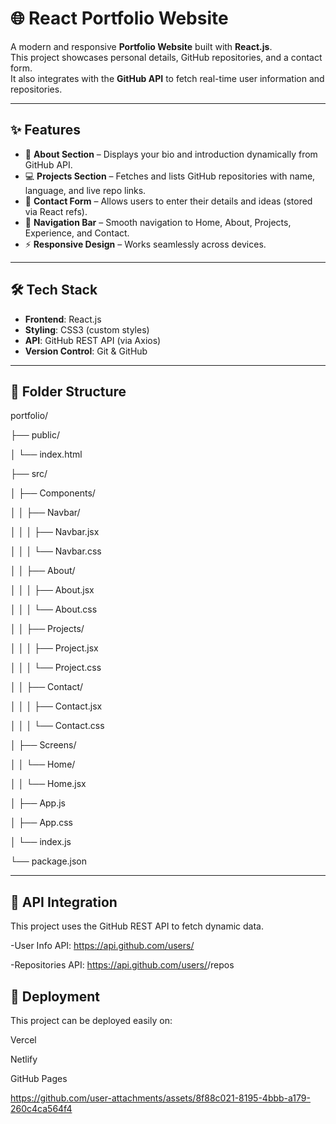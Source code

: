 # 🌐 React Portfolio Website  

A modern and responsive **Portfolio Website** built with **React.js**.  
This project showcases personal details, GitHub repositories, and a contact form.  
It also integrates with the **GitHub API** to fetch real-time user information and repositories.  

---

## ✨ Features  

- 📖 **About Section** – Displays your bio and introduction dynamically from GitHub API.  
- 💻 **Projects Section** – Fetches and lists GitHub repositories with name, language, and live repo links.  
- 📩 **Contact Form** – Allows users to enter their details and ideas (stored via React refs).  
- 🧭 **Navigation Bar** – Smooth navigation to Home, About, Projects, Experience, and Contact.  
- ⚡ **Responsive Design** – Works seamlessly across devices.  

---

## 🛠️ Tech Stack  

- **Frontend**: React.js  
- **Styling**: CSS3 (custom styles)  
- **API**: GitHub REST API (via Axios)  
- **Version Control**: Git & GitHub  

---

## 📂 Folder Structure  


portfolio/

├── public/

│ └── index.html

├── src/

│ ├── Components/

│ │ ├── Navbar/

│ │ │ ├── Navbar.jsx

│ │ │ └── Navbar.css

│ │ ├── About/

│ │ │ ├── About.jsx

│ │ │ └── About.css

│ │ ├── Projects/

│ │ │ ├── Project.jsx

│ │ │ └── Project.css

│ │ ├── Contact/

│ │ │ ├── Contact.jsx

│ │ │ └── Contact.css

│ ├── Screens/

│ │ └── Home/

│ │ └── Home.jsx

│ ├── App.js

│ ├── App.css

│ └── index.js

└── package.json


---

## 🔗 API Integration

This project uses the GitHub REST API to fetch dynamic data.

-User Info API:
https://api.github.com/users/<your-username>

-Repositories API:
https://api.github.com/users/<your-username>/repos

## 🚀 Deployment

This project can be deployed easily on:

Vercel

Netlify

GitHub Pages



https://github.com/user-attachments/assets/8f88c021-8195-4bbb-a179-260c4ca564f4










